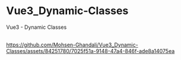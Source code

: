 # Vue3_Dynamic-Classes
Vue3 - Dynamic Classes
<br/><br/>

https://github.com/Mohsen-Ghandali/Vue3_Dynamic-Classes/assets/84251780/7025f51a-9148-47a4-846f-ade8a14075ea
